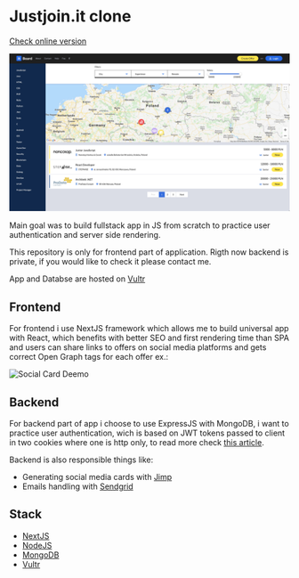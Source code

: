 # Justjoin.it clone

[Check online version](https://it.jarchiwum.pl/) 

![Preview](preview.jpg)

Main goal was to build fullstack app in JS from scratch to practice user authentication and server side rendering. 

This repository is only for frontend part of application. Rigth now backend is private, if you would like to check it please contact me.

App and Databse are hosted on [Vultr](https://www.vultr.com/)

## Frontend

For frontend i use NextJS framework which allows me to build universal app with React, which benefits with better SEO and first rendering time than SPA and users can share links to offers on social media platforms and gets correct Open Graph tags for each offer ex.:

![Social Card Deemo](https://i.imgur.com/lyZKomq.png)

## Backend

For backend part of app i choose to use ExpressJS with MongoDB, i want to practice user authentication, wich is based on JWT tokens passed to client in two cookies where one is http only, to read more check [this article](https://medium.com/lightrail/getting-token-authentication-right-in-a-stateless-single-page-application-57d0c6474e3).

Backend is also responsible things like:

* Generating social media cards with [Jimp](https://www.npmjs.com/package/jimp)
* Emails handling with [Sendgrid](https://sendgrid.com/)

## Stack

* [NextJS](https://nextjs.org/)
* [NodeJS](https://nodejs.org/en/)
* [MongoDB](https://www.mongodb.com/)
* [Vultr](https://vultr.com/)